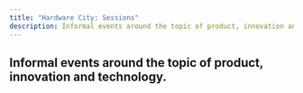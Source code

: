 ```yaml
---
title: "Hardware City: Sessions"
description: Informal events around the topic of product, innovation and technology.
---
```


## Informal events around the topic of product, innovation and technology.
